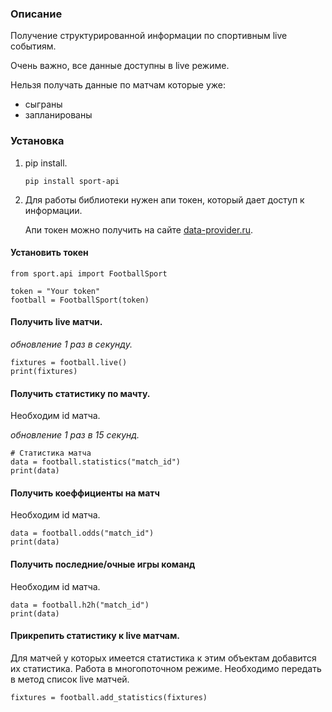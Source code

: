 ### Описание

Получение структурированной информации по спортивным  live событиям.

Очень важно, все данные доступны в live режиме. 

Нельзя получать данные по матчам которые уже:
- сыграны
- запланированы

### Установка

1. pip install.

	`pip install sport-api`

2. Для работы библиотеки нужен апи токен, который дает доступ к информации.
	
	Апи токен можно получить на сайте [data-provider.ru](https://data-provider.ru).

#### Установить токен

```
from sport.api import FootballSport

token = "Your token"
football = FootballSport(token)
```

#### Получить live матчи.

*обновление 1 раз в секунду.*

```
fixtures = football.live()
print(fixtures)
```

#### Получить статистику по мачту.

Необходим id матча.

*обновление 1 раз в 15 секунд.*
```
# Статистика матча
data = football.statistics("match_id")
print(data)
```

#### Получить коеффициенты на матч

Необходим id матча.

```
data = football.odds("match_id")
print(data)
```


#### Получить последние/очные игры команд

Необходим id матча.
```
data = football.h2h("match_id")
print(data)
```

#### Прикрепить статистику к live матчам.

Для матчей у которых имеется статистика к этим объектам добавится их статистика.
Работа в многопоточном режиме.
Необходимо передать в метод список live матчей. 

```
fixtures = football.add_statistics(fixtures)
```